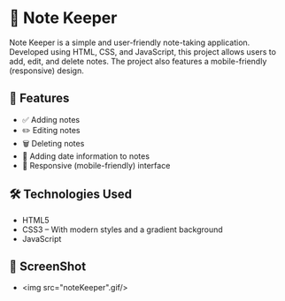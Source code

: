 
# 📝 Note Keeper

Note Keeper is a simple and user-friendly note-taking application. Developed using HTML, CSS, and JavaScript, this project allows users to add, edit, and delete notes. The project also features a mobile-friendly (responsive) design.


## 🚀 Features

- ✅ Adding notes
- ✏️ Editing notes
- 🗑️ Deleting notes
- 📅 Adding date information to notes
- 📱 Responsive (mobile-friendly) interface

## 🛠️ Technologies Used

- HTML5
- CSS3 – With modern styles and a gradient background
- JavaScript

## 🎥 ScreenShot

- <img src="noteKeeper".gif/>
